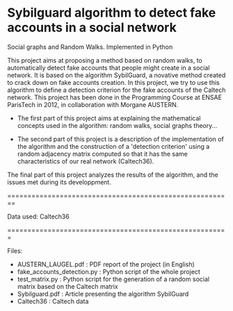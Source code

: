 Sybilguard algorithm to detect fake accounts in a social network
=======================================================

Social graphs and Random Walks. Implemented in Python



This project aims at proposing a method based on random walks, to automatically detect fake accounts that people might create in a social network. It is based on the algorithm SybilGuard, a novative method created to crack down on fake accounts creation. In this project, we try to use this algorithm to define a detection criterion for the fake accounts of the Caltech network.
This project has been done in the Programming Course at ENSAE ParisTech in 2012, in collaboration with Morgane AUSTERN.

- The first part of this project aims at explaining the mathematical concepts used in the algorithm: random walks, social graphs theory... 

- The second part of this project is a description of the implementation of the algorithm and the construction of a 'detection criterion' using a random adjacency matrix computed so that it has the same characteristics of our real network (Caltech36).

The final part of this project analyzes the results of the algorithm, and the issues met during its developpment.


========================================================

Data used: Caltech36


=======================================================

Files:

- AUSTERN_LAUGEL.pdf : PDF report of the project (in English)
- fake_accounts_detection.py : Python script of the whole project
- test_matrix.py : Python script for the generation of a random social matrix based on the Caltech matrix
- Sybilguard.pdf : Article presenting the algorithm SybilGuard
- Caltech36 : Caltech data
